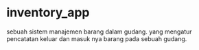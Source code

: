 # inventory_app
sebuah sistem manajemen barang dalam gudang. yang mengatur pencatatan keluar dan masuk nya barang pada sebuah gudang.
